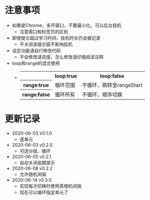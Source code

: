 # 注意事项
- 如果是Chrome，多开窗口，不要最小化，可以后台挂机
  - 注意窗口和标签页的区别
- 即使提示超过学习时间，挂机时长仍会被记录
  - 不关闭该提示窗不影响挂机
- 设定功能请自行修改代码
  - 不会修改请百度，怎么修改请仔细阅读注释
- loop和range的混合使用
  - <table>
      <tr><th></th><th>loop:true</th><th>loop:false</th></tr>
      <tr><th>range:true</th><td>循环范围</td><td>不循环，跳转至rangeStart</td></tr>
      <tr><th>range:false</th><td>循环所有</td><td>不循环，顺序切换</td></tr>
    </table>

# 更新记录
- 2020-06-03 V0.1.0
  - 逐单元
- 2020-06-03 v0.2.0
  - 可选分级、循环
- 2020-06-05 v0.2.1
  - 自动关闭逾期提示
- 2020-06-08 v0.2.2
  - 允许随机间隔
- 2020-06-14 v0.3.0
  - 实现每次切换时使用真随机间隔
  - 现在可以循环指定单元了
